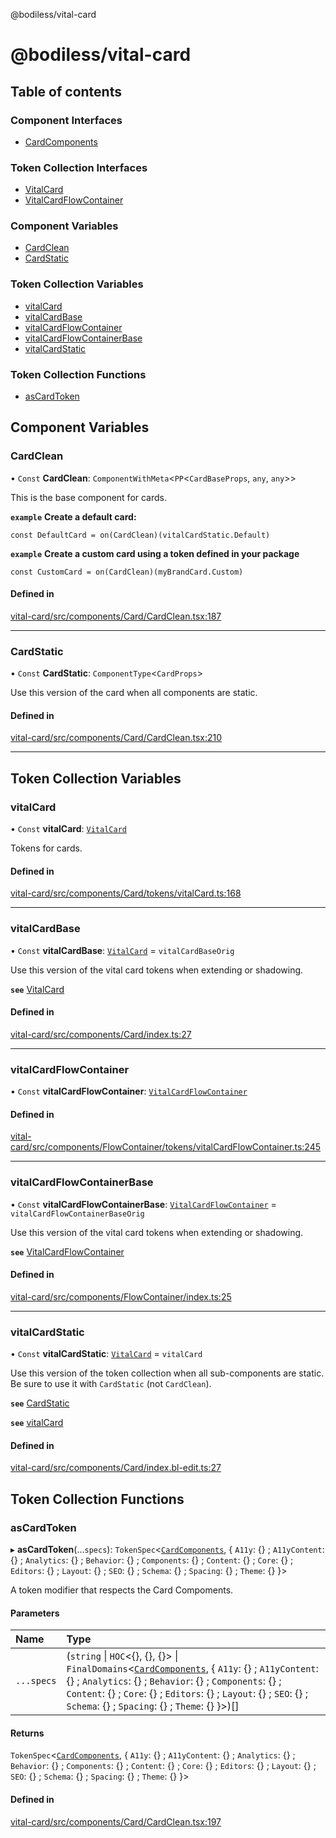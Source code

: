 @bodiless/vital-card

# @bodiless/vital-card

## Table of contents

### Component Interfaces

- [CardComponents](interfaces/CardComponents.md)

### Token Collection Interfaces

- [VitalCard](interfaces/VitalCard.md)
- [VitalCardFlowContainer](interfaces/VitalCardFlowContainer.md)

### Component Variables

- [CardClean](README.md#cardclean)
- [CardStatic](README.md#cardstatic)

### Token Collection Variables

- [vitalCard](README.md#vitalcard)
- [vitalCardBase](README.md#vitalcardbase)
- [vitalCardFlowContainer](README.md#vitalcardflowcontainer)
- [vitalCardFlowContainerBase](README.md#vitalcardflowcontainerbase)
- [vitalCardStatic](README.md#vitalcardstatic)

### Token Collection Functions

- [asCardToken](README.md#ascardtoken)

## Component Variables

### CardClean

• `Const` **CardClean**: `ComponentWithMeta`<`PP`<`CardBaseProps`, `any`, `any`\>\>

This is the base component for cards.

**`example`**
**Create a default card:**
```
const DefaultCard = on(CardClean)(vitalCardStatic.Default)
```

**`example`**
**Create a custom card using a token defined in your package**
```
const CustomCard = on(CardClean)(myBrandCard.Custom)
```

#### Defined in

[vital-card/src/components/Card/CardClean.tsx:187](https://github.com/johnsonandjohnson/Bodiless-JS/blob/9eec25715/packages/vital-card/src/components/Card/CardClean.tsx#L187)

___

### CardStatic

• `Const` **CardStatic**: `ComponentType`<`CardProps`\>

Use this version of the card when all components are static.

#### Defined in

[vital-card/src/components/Card/CardClean.tsx:210](https://github.com/johnsonandjohnson/Bodiless-JS/blob/9eec25715/packages/vital-card/src/components/Card/CardClean.tsx#L210)

___

## Token Collection Variables

### vitalCard

• `Const` **vitalCard**: [`VitalCard`](interfaces/VitalCard.md)

Tokens for cards.

#### Defined in

[vital-card/src/components/Card/tokens/vitalCard.ts:168](https://github.com/johnsonandjohnson/Bodiless-JS/blob/9eec25715/packages/vital-card/src/components/Card/tokens/vitalCard.ts#L168)

___

### vitalCardBase

• `Const` **vitalCardBase**: [`VitalCard`](interfaces/VitalCard.md) = `vitalCardBaseOrig`

Use this version of the vital card tokens when extending or shadowing.

**`see`** [VitalCard](interfaces/VitalCard.md)

#### Defined in

[vital-card/src/components/Card/index.ts:27](https://github.com/johnsonandjohnson/Bodiless-JS/blob/9eec25715/packages/vital-card/src/components/Card/index.ts#L27)

___

### vitalCardFlowContainer

• `Const` **vitalCardFlowContainer**: [`VitalCardFlowContainer`](interfaces/VitalCardFlowContainer.md)

#### Defined in

[vital-card/src/components/FlowContainer/tokens/vitalCardFlowContainer.ts:245](https://github.com/johnsonandjohnson/Bodiless-JS/blob/9eec25715/packages/vital-card/src/components/FlowContainer/tokens/vitalCardFlowContainer.ts#L245)

___

### vitalCardFlowContainerBase

• `Const` **vitalCardFlowContainerBase**: [`VitalCardFlowContainer`](interfaces/VitalCardFlowContainer.md) = `vitalCardFlowContainerBaseOrig`

Use this version of the vital card tokens when extending or shadowing.

**`see`** [VitalCardFlowContainer](interfaces/VitalCardFlowContainer.md)

#### Defined in

[vital-card/src/components/FlowContainer/index.ts:25](https://github.com/johnsonandjohnson/Bodiless-JS/blob/9eec25715/packages/vital-card/src/components/FlowContainer/index.ts#L25)

___

### vitalCardStatic

• `Const` **vitalCardStatic**: [`VitalCard`](interfaces/VitalCard.md) = `vitalCard`

Use this version of the token collection when all sub-components are static.
Be sure to use it with `CardStatic` (not `CardClean`).

**`see`** [CardStatic](README.md#cardstatic)

**`see`** [vitalCard](README.md#vitalcard)

#### Defined in

[vital-card/src/components/Card/index.bl-edit.ts:27](https://github.com/johnsonandjohnson/Bodiless-JS/blob/9eec25715/packages/vital-card/src/components/Card/index.bl-edit.ts#L27)

## Token Collection Functions

### asCardToken

▸ **asCardToken**(...`specs`): `TokenSpec`<[`CardComponents`](interfaces/CardComponents.md), { `A11y`: {} ; `A11yContent`: {} ; `Analytics`: {} ; `Behavior`: {} ; `Components`: {} ; `Content`: {} ; `Core`: {} ; `Editors`: {} ; `Layout`: {} ; `SEO`: {} ; `Schema`: {} ; `Spacing`: {} ; `Theme`: {}  }\>

A token modifier that respects the Card Compoments.

#### Parameters

| Name | Type |
| :------ | :------ |
| `...specs` | (`string` \| `HOC`<{}, {}, {}\> \| `FinalDomains`<[`CardComponents`](interfaces/CardComponents.md), { `A11y`: {} ; `A11yContent`: {} ; `Analytics`: {} ; `Behavior`: {} ; `Components`: {} ; `Content`: {} ; `Core`: {} ; `Editors`: {} ; `Layout`: {} ; `SEO`: {} ; `Schema`: {} ; `Spacing`: {} ; `Theme`: {}  }\>)[] |

#### Returns

`TokenSpec`<[`CardComponents`](interfaces/CardComponents.md), { `A11y`: {} ; `A11yContent`: {} ; `Analytics`: {} ; `Behavior`: {} ; `Components`: {} ; `Content`: {} ; `Core`: {} ; `Editors`: {} ; `Layout`: {} ; `SEO`: {} ; `Schema`: {} ; `Spacing`: {} ; `Theme`: {}  }\>

#### Defined in

[vital-card/src/components/Card/CardClean.tsx:197](https://github.com/johnsonandjohnson/Bodiless-JS/blob/9eec25715/packages/vital-card/src/components/Card/CardClean.tsx#L197)
